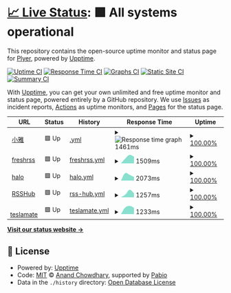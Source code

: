 # [📈 Live Status](https://Plyer.github.io/upptime): <!--live status--> **🟩 All systems operational**

This repository contains the open-source uptime monitor and status page for [Plyer](https://Plyer.github.io/upptime), powered by [Upptime](https://github.com/upptime/upptime).

[![Uptime CI](https://github.com/Plyer/upptime/workflows/Uptime%20CI/badge.svg)](https://github.com/Plyer/upptime/actions?query=workflow%3A%22Uptime+CI%22)
[![Response Time CI](https://github.com/Plyer/upptime/workflows/Response%20Time%20CI/badge.svg)](https://github.com/Plyer/upptime/actions?query=workflow%3A%22Response+Time+CI%22)
[![Graphs CI](https://github.com/Plyer/upptime/workflows/Graphs%20CI/badge.svg)](https://github.com/Plyer/upptime/actions?query=workflow%3A%22Graphs+CI%22)
[![Static Site CI](https://github.com/Plyer/upptime/workflows/Static%20Site%20CI/badge.svg)](https://github.com/Plyer/upptime/actions?query=workflow%3A%22Static+Site+CI%22)
[![Summary CI](https://github.com/Plyer/upptime/workflows/Summary%20CI/badge.svg)](https://github.com/Plyer/upptime/actions?query=workflow%3A%22Summary+CI%22)

With [Upptime](https://upptime.js.org), you can get your own unlimited and free uptime monitor and status page, powered entirely by a GitHub repository. We use [Issues](https://github.com/Plyer/upptime/issues) as incident reports, [Actions](https://github.com/Plyer/upptime/actions) as uptime monitors, and [Pages](https://Plyer.github.io/upptime) for the status page.

<!--start: status pages-->
<!-- This summary is generated by Upptime (https://github.com/upptime/upptime) -->
<!-- Do not edit this manually, your changes will be overwritten -->
<!-- prettier-ignore -->
| URL | Status | History | Response Time | Uptime |
| --- | ------ | ------- | ------------- | ------ |
| <img alt="" src="https://icons.duckduckgo.com/ip3/xiaoya.flyago.cn.ico" height="13"> [小雅](https://xiaoya.flyago.cn) | 🟩 Up | [.yml](https://github.com/Plyer/uptime/commits/HEAD/history/.yml) | <details><summary><img alt="Response time graph" src="./graphs//response-time-week.png" height="20"> 1461ms</summary><br><a href="https://Plyer.github.io/uptime/history/"><img alt="Response time 1461" src="https://img.shields.io/endpoint?url=https%3A%2F%2Fraw.githubusercontent.com%2FPlyer%2Fuptime%2FHEAD%2Fapi%2F%2Fresponse-time.json"></a><br><a href="https://Plyer.github.io/uptime/history/"><img alt="24-hour response time 1461" src="https://img.shields.io/endpoint?url=https%3A%2F%2Fraw.githubusercontent.com%2FPlyer%2Fuptime%2FHEAD%2Fapi%2F%2Fresponse-time-day.json"></a><br><a href="https://Plyer.github.io/uptime/history/"><img alt="7-day response time 1461" src="https://img.shields.io/endpoint?url=https%3A%2F%2Fraw.githubusercontent.com%2FPlyer%2Fuptime%2FHEAD%2Fapi%2F%2Fresponse-time-week.json"></a><br><a href="https://Plyer.github.io/uptime/history/"><img alt="30-day response time 1461" src="https://img.shields.io/endpoint?url=https%3A%2F%2Fraw.githubusercontent.com%2FPlyer%2Fuptime%2FHEAD%2Fapi%2F%2Fresponse-time-month.json"></a><br><a href="https://Plyer.github.io/uptime/history/"><img alt="1-year response time 1461" src="https://img.shields.io/endpoint?url=https%3A%2F%2Fraw.githubusercontent.com%2FPlyer%2Fuptime%2FHEAD%2Fapi%2F%2Fresponse-time-year.json"></a></details> | <details><summary><a href="https://Plyer.github.io/uptime/history/">100.00%</a></summary><a href="https://Plyer.github.io/uptime/history/"><img alt="All-time uptime 100.00%" src="https://img.shields.io/endpoint?url=https%3A%2F%2Fraw.githubusercontent.com%2FPlyer%2Fuptime%2FHEAD%2Fapi%2F%2Fuptime.json"></a><br><a href="https://Plyer.github.io/uptime/history/"><img alt="24-hour uptime 100.00%" src="https://img.shields.io/endpoint?url=https%3A%2F%2Fraw.githubusercontent.com%2FPlyer%2Fuptime%2FHEAD%2Fapi%2F%2Fuptime-day.json"></a><br><a href="https://Plyer.github.io/uptime/history/"><img alt="7-day uptime 100.00%" src="https://img.shields.io/endpoint?url=https%3A%2F%2Fraw.githubusercontent.com%2FPlyer%2Fuptime%2FHEAD%2Fapi%2F%2Fuptime-week.json"></a><br><a href="https://Plyer.github.io/uptime/history/"><img alt="30-day uptime 100.00%" src="https://img.shields.io/endpoint?url=https%3A%2F%2Fraw.githubusercontent.com%2FPlyer%2Fuptime%2FHEAD%2Fapi%2F%2Fuptime-month.json"></a><br><a href="https://Plyer.github.io/uptime/history/"><img alt="1-year uptime 100.00%" src="https://img.shields.io/endpoint?url=https%3A%2F%2Fraw.githubusercontent.com%2FPlyer%2Fuptime%2FHEAD%2Fapi%2F%2Fuptime-year.json"></a></details>
| <img alt="" src="https://icons.duckduckgo.com/ip3/freshrss.flyago.cn.ico" height="13"> [freshrss](https://freshrss.flyago.cn) | 🟩 Up | [freshrss.yml](https://github.com/Plyer/uptime/commits/HEAD/history/freshrss.yml) | <details><summary><img alt="Response time graph" src="./graphs/freshrss/response-time-week.png" height="20"> 1509ms</summary><br><a href="https://Plyer.github.io/uptime/history/freshrss"><img alt="Response time 1509" src="https://img.shields.io/endpoint?url=https%3A%2F%2Fraw.githubusercontent.com%2FPlyer%2Fuptime%2FHEAD%2Fapi%2Ffreshrss%2Fresponse-time.json"></a><br><a href="https://Plyer.github.io/uptime/history/freshrss"><img alt="24-hour response time 1509" src="https://img.shields.io/endpoint?url=https%3A%2F%2Fraw.githubusercontent.com%2FPlyer%2Fuptime%2FHEAD%2Fapi%2Ffreshrss%2Fresponse-time-day.json"></a><br><a href="https://Plyer.github.io/uptime/history/freshrss"><img alt="7-day response time 1509" src="https://img.shields.io/endpoint?url=https%3A%2F%2Fraw.githubusercontent.com%2FPlyer%2Fuptime%2FHEAD%2Fapi%2Ffreshrss%2Fresponse-time-week.json"></a><br><a href="https://Plyer.github.io/uptime/history/freshrss"><img alt="30-day response time 1509" src="https://img.shields.io/endpoint?url=https%3A%2F%2Fraw.githubusercontent.com%2FPlyer%2Fuptime%2FHEAD%2Fapi%2Ffreshrss%2Fresponse-time-month.json"></a><br><a href="https://Plyer.github.io/uptime/history/freshrss"><img alt="1-year response time 1509" src="https://img.shields.io/endpoint?url=https%3A%2F%2Fraw.githubusercontent.com%2FPlyer%2Fuptime%2FHEAD%2Fapi%2Ffreshrss%2Fresponse-time-year.json"></a></details> | <details><summary><a href="https://Plyer.github.io/uptime/history/freshrss">100.00%</a></summary><a href="https://Plyer.github.io/uptime/history/freshrss"><img alt="All-time uptime 100.00%" src="https://img.shields.io/endpoint?url=https%3A%2F%2Fraw.githubusercontent.com%2FPlyer%2Fuptime%2FHEAD%2Fapi%2Ffreshrss%2Fuptime.json"></a><br><a href="https://Plyer.github.io/uptime/history/freshrss"><img alt="24-hour uptime 100.00%" src="https://img.shields.io/endpoint?url=https%3A%2F%2Fraw.githubusercontent.com%2FPlyer%2Fuptime%2FHEAD%2Fapi%2Ffreshrss%2Fuptime-day.json"></a><br><a href="https://Plyer.github.io/uptime/history/freshrss"><img alt="7-day uptime 100.00%" src="https://img.shields.io/endpoint?url=https%3A%2F%2Fraw.githubusercontent.com%2FPlyer%2Fuptime%2FHEAD%2Fapi%2Ffreshrss%2Fuptime-week.json"></a><br><a href="https://Plyer.github.io/uptime/history/freshrss"><img alt="30-day uptime 100.00%" src="https://img.shields.io/endpoint?url=https%3A%2F%2Fraw.githubusercontent.com%2FPlyer%2Fuptime%2FHEAD%2Fapi%2Ffreshrss%2Fuptime-month.json"></a><br><a href="https://Plyer.github.io/uptime/history/freshrss"><img alt="1-year uptime 100.00%" src="https://img.shields.io/endpoint?url=https%3A%2F%2Fraw.githubusercontent.com%2FPlyer%2Fuptime%2FHEAD%2Fapi%2Ffreshrss%2Fuptime-year.json"></a></details>
| <img alt="" src="https://icons.duckduckgo.com/ip3/blog.flyago.cn.ico" height="13"> [halo](https://blog.flyago.cn) | 🟩 Up | [halo.yml](https://github.com/Plyer/uptime/commits/HEAD/history/halo.yml) | <details><summary><img alt="Response time graph" src="./graphs/halo/response-time-week.png" height="20"> 2073ms</summary><br><a href="https://Plyer.github.io/uptime/history/halo"><img alt="Response time 2073" src="https://img.shields.io/endpoint?url=https%3A%2F%2Fraw.githubusercontent.com%2FPlyer%2Fuptime%2FHEAD%2Fapi%2Fhalo%2Fresponse-time.json"></a><br><a href="https://Plyer.github.io/uptime/history/halo"><img alt="24-hour response time 2073" src="https://img.shields.io/endpoint?url=https%3A%2F%2Fraw.githubusercontent.com%2FPlyer%2Fuptime%2FHEAD%2Fapi%2Fhalo%2Fresponse-time-day.json"></a><br><a href="https://Plyer.github.io/uptime/history/halo"><img alt="7-day response time 2073" src="https://img.shields.io/endpoint?url=https%3A%2F%2Fraw.githubusercontent.com%2FPlyer%2Fuptime%2FHEAD%2Fapi%2Fhalo%2Fresponse-time-week.json"></a><br><a href="https://Plyer.github.io/uptime/history/halo"><img alt="30-day response time 2073" src="https://img.shields.io/endpoint?url=https%3A%2F%2Fraw.githubusercontent.com%2FPlyer%2Fuptime%2FHEAD%2Fapi%2Fhalo%2Fresponse-time-month.json"></a><br><a href="https://Plyer.github.io/uptime/history/halo"><img alt="1-year response time 2073" src="https://img.shields.io/endpoint?url=https%3A%2F%2Fraw.githubusercontent.com%2FPlyer%2Fuptime%2FHEAD%2Fapi%2Fhalo%2Fresponse-time-year.json"></a></details> | <details><summary><a href="https://Plyer.github.io/uptime/history/halo">100.00%</a></summary><a href="https://Plyer.github.io/uptime/history/halo"><img alt="All-time uptime 100.00%" src="https://img.shields.io/endpoint?url=https%3A%2F%2Fraw.githubusercontent.com%2FPlyer%2Fuptime%2FHEAD%2Fapi%2Fhalo%2Fuptime.json"></a><br><a href="https://Plyer.github.io/uptime/history/halo"><img alt="24-hour uptime 100.00%" src="https://img.shields.io/endpoint?url=https%3A%2F%2Fraw.githubusercontent.com%2FPlyer%2Fuptime%2FHEAD%2Fapi%2Fhalo%2Fuptime-day.json"></a><br><a href="https://Plyer.github.io/uptime/history/halo"><img alt="7-day uptime 100.00%" src="https://img.shields.io/endpoint?url=https%3A%2F%2Fraw.githubusercontent.com%2FPlyer%2Fuptime%2FHEAD%2Fapi%2Fhalo%2Fuptime-week.json"></a><br><a href="https://Plyer.github.io/uptime/history/halo"><img alt="30-day uptime 100.00%" src="https://img.shields.io/endpoint?url=https%3A%2F%2Fraw.githubusercontent.com%2FPlyer%2Fuptime%2FHEAD%2Fapi%2Fhalo%2Fuptime-month.json"></a><br><a href="https://Plyer.github.io/uptime/history/halo"><img alt="1-year uptime 100.00%" src="https://img.shields.io/endpoint?url=https%3A%2F%2Fraw.githubusercontent.com%2FPlyer%2Fuptime%2FHEAD%2Fapi%2Fhalo%2Fuptime-year.json"></a></details>
| <img alt="" src="https://icons.duckduckgo.com/ip3/rsshub.flyago.cn.ico" height="13"> [RSSHub](https://rsshub.flyago.cn) | 🟩 Up | [rss-hub.yml](https://github.com/Plyer/uptime/commits/HEAD/history/rss-hub.yml) | <details><summary><img alt="Response time graph" src="./graphs/rss-hub/response-time-week.png" height="20"> 1257ms</summary><br><a href="https://Plyer.github.io/uptime/history/rss-hub"><img alt="Response time 1257" src="https://img.shields.io/endpoint?url=https%3A%2F%2Fraw.githubusercontent.com%2FPlyer%2Fuptime%2FHEAD%2Fapi%2Frss-hub%2Fresponse-time.json"></a><br><a href="https://Plyer.github.io/uptime/history/rss-hub"><img alt="24-hour response time 1257" src="https://img.shields.io/endpoint?url=https%3A%2F%2Fraw.githubusercontent.com%2FPlyer%2Fuptime%2FHEAD%2Fapi%2Frss-hub%2Fresponse-time-day.json"></a><br><a href="https://Plyer.github.io/uptime/history/rss-hub"><img alt="7-day response time 1257" src="https://img.shields.io/endpoint?url=https%3A%2F%2Fraw.githubusercontent.com%2FPlyer%2Fuptime%2FHEAD%2Fapi%2Frss-hub%2Fresponse-time-week.json"></a><br><a href="https://Plyer.github.io/uptime/history/rss-hub"><img alt="30-day response time 1257" src="https://img.shields.io/endpoint?url=https%3A%2F%2Fraw.githubusercontent.com%2FPlyer%2Fuptime%2FHEAD%2Fapi%2Frss-hub%2Fresponse-time-month.json"></a><br><a href="https://Plyer.github.io/uptime/history/rss-hub"><img alt="1-year response time 1257" src="https://img.shields.io/endpoint?url=https%3A%2F%2Fraw.githubusercontent.com%2FPlyer%2Fuptime%2FHEAD%2Fapi%2Frss-hub%2Fresponse-time-year.json"></a></details> | <details><summary><a href="https://Plyer.github.io/uptime/history/rss-hub">100.00%</a></summary><a href="https://Plyer.github.io/uptime/history/rss-hub"><img alt="All-time uptime 100.00%" src="https://img.shields.io/endpoint?url=https%3A%2F%2Fraw.githubusercontent.com%2FPlyer%2Fuptime%2FHEAD%2Fapi%2Frss-hub%2Fuptime.json"></a><br><a href="https://Plyer.github.io/uptime/history/rss-hub"><img alt="24-hour uptime 100.00%" src="https://img.shields.io/endpoint?url=https%3A%2F%2Fraw.githubusercontent.com%2FPlyer%2Fuptime%2FHEAD%2Fapi%2Frss-hub%2Fuptime-day.json"></a><br><a href="https://Plyer.github.io/uptime/history/rss-hub"><img alt="7-day uptime 100.00%" src="https://img.shields.io/endpoint?url=https%3A%2F%2Fraw.githubusercontent.com%2FPlyer%2Fuptime%2FHEAD%2Fapi%2Frss-hub%2Fuptime-week.json"></a><br><a href="https://Plyer.github.io/uptime/history/rss-hub"><img alt="30-day uptime 100.00%" src="https://img.shields.io/endpoint?url=https%3A%2F%2Fraw.githubusercontent.com%2FPlyer%2Fuptime%2FHEAD%2Fapi%2Frss-hub%2Fuptime-month.json"></a><br><a href="https://Plyer.github.io/uptime/history/rss-hub"><img alt="1-year uptime 100.00%" src="https://img.shields.io/endpoint?url=https%3A%2F%2Fraw.githubusercontent.com%2FPlyer%2Fuptime%2FHEAD%2Fapi%2Frss-hub%2Fuptime-year.json"></a></details>
| <img alt="" src="https://icons.duckduckgo.com/ip3/flyago.cn.ico" height="13"> [teslamate](https://flyago.cn/site.webmanifest) | 🟩 Up | [teslamate.yml](https://github.com/Plyer/uptime/commits/HEAD/history/teslamate.yml) | <details><summary><img alt="Response time graph" src="./graphs/teslamate/response-time-week.png" height="20"> 1233ms</summary><br><a href="https://Plyer.github.io/uptime/history/teslamate"><img alt="Response time 1233" src="https://img.shields.io/endpoint?url=https%3A%2F%2Fraw.githubusercontent.com%2FPlyer%2Fuptime%2FHEAD%2Fapi%2Fteslamate%2Fresponse-time.json"></a><br><a href="https://Plyer.github.io/uptime/history/teslamate"><img alt="24-hour response time 1233" src="https://img.shields.io/endpoint?url=https%3A%2F%2Fraw.githubusercontent.com%2FPlyer%2Fuptime%2FHEAD%2Fapi%2Fteslamate%2Fresponse-time-day.json"></a><br><a href="https://Plyer.github.io/uptime/history/teslamate"><img alt="7-day response time 1233" src="https://img.shields.io/endpoint?url=https%3A%2F%2Fraw.githubusercontent.com%2FPlyer%2Fuptime%2FHEAD%2Fapi%2Fteslamate%2Fresponse-time-week.json"></a><br><a href="https://Plyer.github.io/uptime/history/teslamate"><img alt="30-day response time 1233" src="https://img.shields.io/endpoint?url=https%3A%2F%2Fraw.githubusercontent.com%2FPlyer%2Fuptime%2FHEAD%2Fapi%2Fteslamate%2Fresponse-time-month.json"></a><br><a href="https://Plyer.github.io/uptime/history/teslamate"><img alt="1-year response time 1233" src="https://img.shields.io/endpoint?url=https%3A%2F%2Fraw.githubusercontent.com%2FPlyer%2Fuptime%2FHEAD%2Fapi%2Fteslamate%2Fresponse-time-year.json"></a></details> | <details><summary><a href="https://Plyer.github.io/uptime/history/teslamate">100.00%</a></summary><a href="https://Plyer.github.io/uptime/history/teslamate"><img alt="All-time uptime 100.00%" src="https://img.shields.io/endpoint?url=https%3A%2F%2Fraw.githubusercontent.com%2FPlyer%2Fuptime%2FHEAD%2Fapi%2Fteslamate%2Fuptime.json"></a><br><a href="https://Plyer.github.io/uptime/history/teslamate"><img alt="24-hour uptime 100.00%" src="https://img.shields.io/endpoint?url=https%3A%2F%2Fraw.githubusercontent.com%2FPlyer%2Fuptime%2FHEAD%2Fapi%2Fteslamate%2Fuptime-day.json"></a><br><a href="https://Plyer.github.io/uptime/history/teslamate"><img alt="7-day uptime 100.00%" src="https://img.shields.io/endpoint?url=https%3A%2F%2Fraw.githubusercontent.com%2FPlyer%2Fuptime%2FHEAD%2Fapi%2Fteslamate%2Fuptime-week.json"></a><br><a href="https://Plyer.github.io/uptime/history/teslamate"><img alt="30-day uptime 100.00%" src="https://img.shields.io/endpoint?url=https%3A%2F%2Fraw.githubusercontent.com%2FPlyer%2Fuptime%2FHEAD%2Fapi%2Fteslamate%2Fuptime-month.json"></a><br><a href="https://Plyer.github.io/uptime/history/teslamate"><img alt="1-year uptime 100.00%" src="https://img.shields.io/endpoint?url=https%3A%2F%2Fraw.githubusercontent.com%2FPlyer%2Fuptime%2FHEAD%2Fapi%2Fteslamate%2Fuptime-year.json"></a></details>

<!--end: status pages-->

[**Visit our status website →**](https://Plyer.github.io/upptime)

## 📄 License

- Powered by: [Upptime](https://github.com/upptime/upptime)
- Code: [MIT](./LICENSE) © [Anand Chowdhary](https://anandchowdhary.com), supported by [Pabio](https://pabio.com)
- Data in the `./history` directory: [Open Database License](https://opendatacommons.org/licenses/odbl/1-0/)
